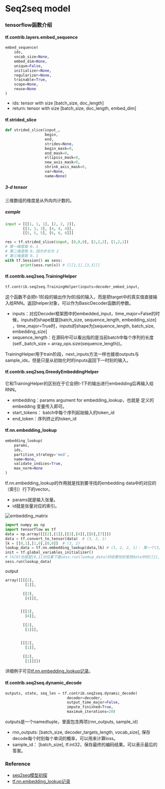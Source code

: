 # Seq2seq model

### tensorflow函数介绍

#### tf.contrib.layers.embed_sequence

```python
embed_sequence(
    ids,
    vocab_size=None,
    embed_dim=None,
    unique=False,
    initializer=None,
    regularizer=None,
    trainable=True,
    scope=None,
    reuse=None
)

```

- ids: tensor with size [batch_size, doc_length] 
- return: tensor with size [batch_size, doc_length, embed_dim]


#### tf.strided_slice

```python
def strided_slice(input_,
                  begin,
                  end,
                  strides=None,
                  begin_mask=0,
                  end_mask=0,
                  ellipsis_mask=0,
                  new_axis_mask=0,
                  shrink_axis_mask=0,
                  var=None,
                  name=None)
```

##### 3-d tensor
三维数组的维度是从外向内计数的。

##### exmple

```python
input = [[[1, 1, 1], [2, 2, 2]],
        [[3, 3, 3], [4, 4, 4]],
        [[5, 5, 5], [6, 6, 6]]]
```

```python
res = tf.strided_slice(input, [0,0,0], [2,2,2], [1,2,1])
# 第一维度取 0，1 
# 第二维度取 0，因为步长为 2
# 第三维度取 0，1 
with tf.Session() as sess: 
       print(sess.run(x)) # [[[1,1],[3,3]]]
```

#### tf.contrib.seq2seq.TrainingHelper
```python
tf.contrib.seq2seq.TrainingHelper(inputs=decoder_embed_input,                                                                                sequence_length=target_sequence_length,                                                                    time_major=False)
```
这个函数不会把t-1阶段的输出作为t阶段的输入，而是把target中的真实值直接输入给RNN。返回helper对象，可以作为BasicDecoder函数的参数。
- inputs：对应Decoder框架图中的embedded_input，time_major=False的时候，inputs的shape就是[batch_size, sequence_length, embedding_size] ，time_major=True时，inputs的shape为[sequence_length, batch_size, embedding_size] 
- sequence_length：在源码中可以看出指的是当前batch中每个序列的长度(self._batch_size = array_ops.size(sequence_length))。
  
TrainingHelper用于train阶段，next_inputs方法一样也接收outputs与sample_ids，但是只是从初始化时的inputs返回下一时刻的输入。

#### tf.contrib.seq2seq.GreedyEmbeddingHelper
它和TrainingHelper的区别在于它会把t-1下的输出进行embedding后再输入给RNN。
- embedding：params argument for embedding_lookup，也就是 定义的embedding 变量传入即可。 
- start_tokens： batch中每个序列起始输入的token_id 
- end_token：序列终止的token_id


#### tf.nn.embedding_lookup

```python
embedding_lookup(
    params,
    ids,
    partition_strategy='mod',
    name=None,
    validate_indices=True,
    max_norm=None
)
```

tf.nn.embedding_lookup的作用就是找到要寻找的embedding data中的对应的（索引）行下的vector。
- params就是输入张量。
- id就是张量对应的索引。

![embedding_matrix](https://upload-images.jianshu.io/upload_images/1129359-51ec3c90c272f132.jpg?imageMogr2/auto-orient/strip%7CimageView2/2/w/621/format/webp)

```python
import numpy as np
import tensorflow as tf
data = np.array([[[2],[1]],[[3],[4]],[[6],[7]]])
data = tf.convert_to_tensor(data)  # (3, 2, 1)
lk = [[0,1],[1,0],[0,0]]  # (3, 2)
lookup_data = tf.nn.embedding_lookup(data,lk) # (3, 2, 2, 1)： 第一个(3,2) 来自于lk; (2,1)来自于data 
init = tf.global_variables_initializer()
# lk[0]也就是[0,1]对应着下面sess.run(lookup_data)的结果恰好是把data中的[[2],[1]],[[3],[4]]
sess.run(lookup_data)
```
output
```python
array([[[[2],
         [1]],

        [[3],
         [4]]],


       [[[3],
         [4]],

        [[2],
         [1]]],


       [[[2],
         [1]],

        [[2],
         [1]]]])

```


详细例子可见[tf.nn.embedding_lookup记录](https://www.jianshu.com/p/abea0d9d2436)。

#### tf.contrib.seq2seq.dynamic_decode
```python
outputs, state, seq_len = tf.contrib.seq2seq.dynamic_decode(
                            decoder=decoder,
                            output_time_major=False,
                            impute_finished=True,
                            maximum_iterations=20)
```
outputs是一个namedtuple，里面包含两项(rnn_outputs, sample_id)
- rnn_outputs: [batch_size, decoder_targets_length, vocab_size], 保存decode每个时刻每个单词的概率，可以用来计算loss。
- sample_id： [batch_size], tf.int32，保存最终的编码结果。可以表示最后的答案。


### Reference
- [seq2seq模型初探](https://www.jianshu.com/p/779e022a8644?hmsr=toutiao.io)
- [tf.nn.embedding_lookup记录](https://www.jianshu.com/p/abea0d9d2436)